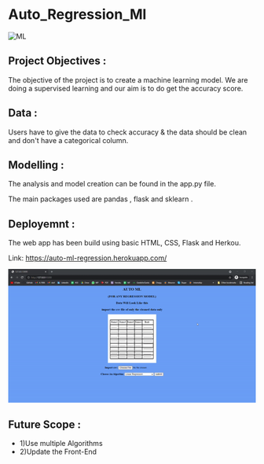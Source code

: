 # Auto_Regression_Ml


![ML](https://img.shields.io/badge/ML-Regression-blue.svg) 

## Project Objectives :
The objective of the project is to create a machine learning model. We are doing a supervised learning and our aim is to do get the accuracy score.

## Data :
Users have to give the data to check accuracy & the data should be clean and don't have a categorical column.

## Modelling :
The analysis and model creation can be found in the app.py file. 

The main packages used are pandas , flask and sklearn .  

## Deployemnt :
The web app has been build using basic HTML, CSS, Flask and Herkou.

Link: https://auto-ml-regression.herokuapp.com/



![ML](Screenshot/GIF.gif)
## Future Scope :
* 1)Use multiple Algorithms
* 2)Update the Front-End 

